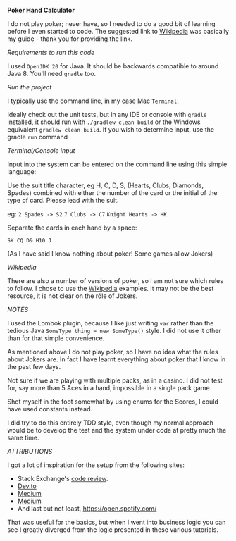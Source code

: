 **Poker Hand Calculator**

I do not play poker; never have, so I needed to do a good bit of learning before I even started to code. The suggested link to [Wikipedia](https://en.wikipedia.org/wiki/List_of_poker_hands) was basically my guide - thank you for providing the link.

*Requirements to run this code*

I used `OpenJDK 20` for Java. It should be backwards compatible to around Java 8. You'll need `gradle` too. 

*Run the project*

I typically use the command line, in my case Mac `Terminal`.

Ideally check out the unit tests, but in any IDE or console with `gradle` installed, it should run with `./gradlew clean build` or the Windows equivalent `gradlew clean build`. If you wish to determine input, use the gradle `run` command 

*Terminal/Console input*

Input into the system can be entered on the command line using this simple language:

Use the suit title character, eg H, C, D, S, (Hearts, Clubs, Diamonds, Spades) combined with either the number of the card or the initial of the type of card. Please lead with the suit. 

eg:
`2 Spades -> S2`
`7 Clubs -> C7`
`Knight Hearts -> HK`

Separate the cards in each hand by a space:

`SK CQ D& H10 J`

(As I have said I know nothing about poker! Some games allow Jokers)


*Wikipedia*

There are also a number of versions of poker, so I am not sure which rules to follow. I chose to use the [Wikipedia](https://en.wikipedia.org/wiki/List_of_poker_hands) examples. It may not be the best resource, it is not clear on the rôle of Jokers. 

*NOTES*

I used the Lombok plugin, because I like just writing `var` rather than the tedious Java `SomeType thing = new SomeType()` style. I did not use it other than for that simple convenience.

As mentioned above I do not play poker, so I have no idea what the rules about Jokers are. In fact I have learnt everything about poker that I know in the past few days.

Not sure if we are playing with multiple packs, as in a casino. I did not test for, say more than 5 Aces in a hand, impossible in a single pack game.

Shot myself in the foot somewhat by using enums for the Scores, I could have used constants instead.

I did try to do this entirely TDD style, even though my normal approach would be to develop the test and the system under code at pretty much the same time.


*ATTRIBUTIONS*

I got a lot of inspiration for the setup from the following sites:

* Stack Exchange's [code review](https://codereview.stackexchange.com/questions/36916/weekend-challenge-poker-hand-evaluation).
* [Dev.to](https://dev.to/miketalbot/real-world-javascript-map-reduce-solving-the-poker-hand-problem-3eie)
* [Medium](https://joshgoestoflatiron.medium.com/july-17-evaluating-poker-hands-with-lookup-tables-and-perfect-hashing-c21e056da130)
* [Medium](https://blog.stackademic.com/building-a-simple-poker-hand-evaluator-in-c-1bb81676c25c)
* And last but not least, https://open.spotify.com/

That was useful for the basics, but when I went into business logic you can see I greatly diverged from the logic presented in these various tutorials.







